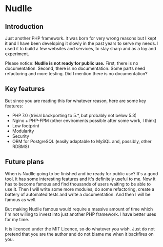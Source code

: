 # Nudlle

## Introduction

Just another PHP framework. It was born for very wrong reasons but I kept it and I have been developing it slowly in the past years to serve my needs. I used it to build a few websites and services, to stay sharp and as a toy and experiment.

Please notice: **Nudlle is not ready for public use.** First, there is no documentation. Second, there is no documentation. Some parts need refactoring and more testing. Did I mention there is no documentation?

## Key features

But since you are reading this for whatever reason, here are some key features:

- PHP 7.0 (trivial backporting to 5.*, but probably not below 5.3)
- Nginx + PHP-FPM (other enviroments possible after some work, I think)
- Low footprint
- Modularity
- Security
- ORM for PostgreSQL (easily adaptable to MySQL and, possibly, other RDBMS)

## Future plans

When is Nudlle going to be finished and be ready for public use? It's a good tool, it has some interesting features and it's definitely useful to me. Now it has to become famous and find thousands of users waiting to be able to use it. Then I will write some more modules, do some refactoring, create a battery of automated tests and write a documentation. And then I will be famous as well.

But making Nudlle famous would require a massive amount of time which I'm not willing to invest into just another PHP framework. I have better uses for my time.

It is licenced under the MIT Licence, so do whatever you wish. Just do not pretend that you are the author and do not blame me when it backfires on you.
